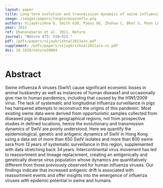 ```yaml
---
layout: paper
title: Long-term evolution and transmission dynamics of swine influenza A viruses. 
image: /images/papers/longtermswineflu.png
authors: Vijaykrishna D, Smith GJD, Pybus OG, Zhuhua C, Bhat S, Poon LLM, Riley S, Bahl J, Ma SK, Cheung CL, Perera RAPM, Chen H, Shortridge KF, Webby RJ, Webster RG, Guan Y & Peiris JSM.  
year: 2011
ref: Dhanasekaran et al. 2011. Nature
journal: "Nature 473: 519–522."
pdf: /pdfs/papers/vijaykrishna(2011a)n.pdf
supplement: /pdfs/papers/vijaykrishna(2011a)n-si.pdf
doi: 10.1038/nature10004
---
```


# Abstract

Swine influenza A viruses (SwIV) cause significant economic losses in animal husbandry as well as instances of human disease1 and occasionally give rise to human pandemics, including that caused by the H1N1/2009 virus.
 The lack of systematic and longitudinal influenza surveillance in pigs has hampered attempts to reconstruct the origins of this pandemic. 
 Most existing swine data were derived from opportunistic samples collected from diseased pigs in disparate geographical regions, not from prospective studies in defined locations, hence the evolutionary and transmission dynamics of SwIV are poorly understood. 
 Here we quantify the epidemiological, genetic and antigenic dynamics of SwIV in Hong Kong using a data set of more than 650 SwIV isolates and more than 800 swine sera from 12 years of systematic surveillance in this region, supplemented with data stretching back 34 years. 
 Intercontinental virus movement has led to reassortment and lineage replacement, creating an antigenically and genetically diverse virus population whose dynamics are quantitatively different from those previously observed for human influenza viruses. 
 Our findings indicate that increased antigenic drift is associated with reassortment events and offer insights into the emergence of influenza viruses with epidemic potential in swine and humans.